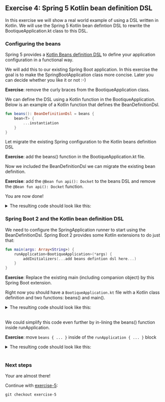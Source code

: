 ## Exercise 4: Spring 5 Kotlin bean definition DSL

In this exercise we will show a real world example of using a DSL written in Kotlin. We will use the Spring 5 Kotlin bean defintion DSL to rewrite the BootiqueApplication.kt class to this DSL.

### Configuring the beans

Spring 5 provides a [Kotlin Beans definition DSL](https://docs.spring.io/spring/docs/current/spring-framework-reference/languages.html#kotlin-bean-definition-dsl) to define your application configuration in a functional way.

We will add this to our existing Spring Boot application. In this exercise the goal is to make the SpringBootApplication class more concise. Later you can decide whether you like it or not :-)

**Exercise**: remove the curly braces from the BootiqueApplication class.

We can define the DSL using a Kotlin function in the BootiqueApplication. Below is an example of a Kotlin function that defines the BeanDefinitionDsl.
                                                                          
```kotlin
fun beans(): BeanDefinitionDsl = beans {
    bean<T> { 
        ...instantiation
    }
}
```

Let migrate the existing Spring configuration to the Kotlin beans definition DSL

**Exercise**: add the beans() function in the BootiqueApplication.kt file.

Now we included the BeanDefinitionDsl we can migrate the existing bean definition.

**Exercise**: add the `@Bean fun api(): Docket` to the beans DSL and remove the `@Bean fun api(): Docket` function.

You are now done!

<details>
<summary>The resulting code should look like this:</summary>

```kotlin
fun beans() = beans {
    bean<Docket> {
        Docket(DocumentationType.SWAGGER_2)
                .select()
                .apis(RequestHandlerSelectors.any())
                .paths(PathSelectors.any())
                .build()
    }
}
```
</details>

### Spring Boot 2 and the Kotlin bean definition DSL

We need to configure the SpringApplication runner to start using the BeanDefinitionDsl. Spring Boot 2 provides some Kotlin extensions to do just that:

```kotlin
fun main(args: Array<String>) {
    runApplication<BootiqueApplication>(*args) {
        addInitializers(...add beans defintion dsl here...)
    }
}
```

**Exercise**: Replace the existing main (including companion object) by this Spring Boot extension.

Right now you should have a `BootiqueApplication.kt` file with a Kotlin class definition and two functions: beans() and main().

<details>
<summary>The resulting code should look like this:</summary>

```kotlin
/**
 * Spring boot application with Swagger2 enabled.
 */
@SpringBootApplication
@EnableSwagger2
class BootiqueApplication

/**
 * Swagger2 configuration.
 */
fun beans() = beans {
    bean<Docket> {
        Docket(DocumentationType.SWAGGER_2)
                .select()
                .apis(RequestHandlerSelectors.any())
                .paths(PathSelectors.any())
                .build()
    }
}

/**
 * Runs the Spring boot application.
 */
fun main(args: Array<String>) {
    runApplication<BootiqueApplication>(*args) {
        addInitializers(beans())
    }
}
```
</details>
<br>

We could simplify this code even further by in-lining the beans() function inside runApplication.

**Exercise**: move  `beans { ... }` inside of the `runApplication { ... }` block

<details>
<summary>The resulting code should look like this:</summary>

```kotlin
/**
 * Spring boot application with Swagger2 enabled.
 */
@SpringBootApplication
@EnableSwagger2
class BootiqueApplication

/**
 * Runs the Spring boot application.
 */
fun main(args: Array<String>) {
    runApplication<BootiqueApplication>(*args) {
        beans {
            bean<Docket> {
                Docket(DocumentationType.SWAGGER_2)
                        .select()
                        .apis(RequestHandlerSelectors.any())
                        .paths(PathSelectors.any())
                        .build()
            }
        }
    }
}
```
</details>
<br>

### Next steps

Your are almost there!
 
Continue with [exercise-5](exercise-5.md):

```
git checkout exercise-5
```